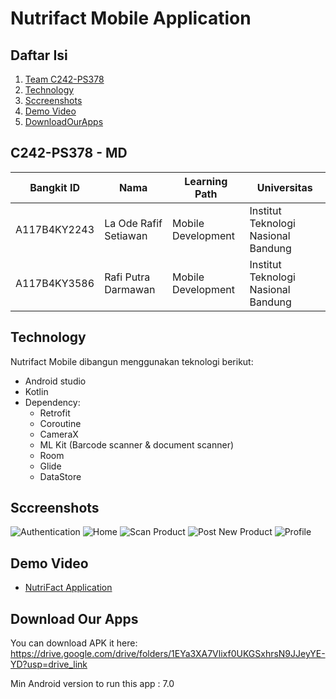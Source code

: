 # Nutrifact Mobile Application

## Daftar Isi

1. [Team C242-PS378](#C242-PS378---md)
2. [Technology](#Technology)
3. [Sccreenshots](#Sccreenshots)
4. [Demo Video](#DemoVideo)
5. [DownloadOurApps](#DownloadOurApps)

## C242-PS378 - MD

| Bangkit ID    | Nama                     | Learning Path       | Universitas                      |
|---------------|--------------------------|---------------------|----------------------------------|
| A117B4KY2243  | La Ode Rafif Setiawan    | Mobile Development  | Institut Teknologi Nasional Bandung |
| A117B4KY3586  | Rafi Putra Darmawan      | Mobile Development  | Institut Teknologi Nasional Bandung |

## Technology

Nutrifact Mobile dibangun menggunakan teknologi berikut:
- Android studio
- Kotlin
- Dependency:
  - Retrofit
  - Coroutine
  - CameraX
  - ML Kit (Barcode scanner & document scanner)
  - Room
  - Glide
  - DataStore
  
## Sccreenshots
![Authentication](https://ik.imagekit.io/ipjeggjxz/IMG-20241212-WA0022.jpg?updatedAt=1734010412069)
![Home](https://ik.imagekit.io/ipjeggjxz/IMG-20241212-WA0019.jpg?updatedAt=1734010411874)
![Scan Product](https://ik.imagekit.io/ipjeggjxz/IMG-20241212-WA0018.jpg?updatedAt=1734010412196)
![Post New Product](https://ik.imagekit.io/ipjeggjxz/IMG-20241212-WA0020.jpg?updatedAt=1734010411932)
![Profile](https://ik.imagekit.io/ipjeggjxz/IMG-20241212-WA0021.jpg?updatedAt=1734010412083)

## Demo Video
- [NutriFact Application](https://drive.google.com/file/d/1IQK20LRdKK6gu2jCX59kXwfiZ4J5nVTi/view?usp=drive_link)

## Download Our Apps
You can download APK it here: https://drive.google.com/drive/folders/1EYa3XA7Vlixf0UKGSxhrsN9JJeyYE-YD?usp=drive_link

Min Android version to run this app : 7.0 
